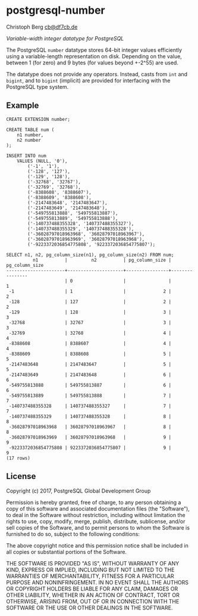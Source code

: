 postgresql-number
=================
Christoph Berg <cb@df7cb.de>

*Variable-width integer datatype for PostgreSQL*

The PostgreSQL `number` datatype stores 64-bit integer values efficiently using
a variable-length representation on disk. Depending on the value, between 1
(for zero) and 9 bytes (for values beyond +-2^55) are used.

The datatype does not provide any operators. Instead, casts from `int` and
`bigint`, and to `bigint` (implicit) are provided for interfacing with the
PostgreSQL type system.

Example
-------
```
CREATE EXTENSION number;

CREATE TABLE num (
	n1 number,
	n2 number
);

INSERT INTO num
	VALUES (NULL, '0'),
		('-1', '1'),
		('-128', '127'),
		('-129', '128'),
		('-32768', '32767'),
		('-32769', '32768'),
		('-8388608', '8388607'),
		('-8388609', '8388608'),
		('-2147483648', '2147483647'),
		('-2147483649', '2147483648'),
		('-549755813888', '549755813887'),
		('-549755813889', '549755813888'),
		('-140737488355328', '140737488355327'),
		('-140737488355329', '140737488355328'),
		('-36028797018963968', '36028797018963967'),
		('-36028797018963969', '36028797018963968'),
		('-9223372036854775808', '9223372036854775807');

SELECT n1, n2, pg_column_size(n1), pg_column_size(n2) FROM num;
          n1          |         n2          | pg_column_size | pg_column_size
----------------------+---------------------+----------------+----------------
                      | 0                   |                |              1
 -1                   | 1                   |              2 |              2
 -128                 | 127                 |              2 |              2
 -129                 | 128                 |              3 |              3
 -32768               | 32767               |              3 |              3
 -32769               | 32768               |              4 |              4
 -8388608             | 8388607             |              4 |              4
 -8388609             | 8388608             |              5 |              5
 -2147483648          | 2147483647          |              5 |              5
 -2147483649          | 2147483648          |              6 |              6
 -549755813888        | 549755813887        |              6 |              6
 -549755813889        | 549755813888        |              7 |              7
 -140737488355328     | 140737488355327     |              7 |              7
 -140737488355329     | 140737488355328     |              8 |              8
 -36028797018963968   | 36028797018963967   |              8 |              8
 -36028797018963969   | 36028797018963968   |              9 |              9
 -9223372036854775808 | 9223372036854775807 |              9 |              9
(17 rows)
```

License
-------
Copyright (c) 2017, PostgreSQL Global Development Group

Permission is hereby granted, free of charge, to any person obtaining a copy
of this software and associated documentation files (the "Software"), to deal
in the Software without restriction, including without limitation the rights
to use, copy, modify, merge, publish, distribute, sublicense, and/or sell
copies of the Software, and to permit persons to whom the Software is
furnished to do so, subject to the following conditions:

The above copyright notice and this permission notice shall be included in all
copies or substantial portions of the Software.

THE SOFTWARE IS PROVIDED "AS IS", WITHOUT WARRANTY OF ANY KIND, EXPRESS OR
IMPLIED, INCLUDING BUT NOT LIMITED TO THE WARRANTIES OF MERCHANTABILITY,
FITNESS FOR A PARTICULAR PURPOSE AND NONINFRINGEMENT. IN NO EVENT SHALL THE
AUTHORS OR COPYRIGHT HOLDERS BE LIABLE FOR ANY CLAIM, DAMAGES OR OTHER
LIABILITY, WHETHER IN AN ACTION OF CONTRACT, TORT OR OTHERWISE, ARISING FROM,
OUT OF OR IN CONNECTION WITH THE SOFTWARE OR THE USE OR OTHER DEALINGS IN THE
SOFTWARE.
